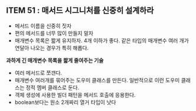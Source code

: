 ## ITEM 51 : 매서드 시그니처를 신중히 설계하라

- 메서드 이름을 신중히 짓자
- 편의 메서드를 너무 많이 만들지 말자
- 매개변수 목록은 짧게 유지하자. 4개 이하가 좋다. 같은 타입의 매개변수 여러 개가 연달아 나오는 경우가 특히 해롭다.

**과하게 긴 매개변수 목록을 짧게 줄여주는 기술**
- 여러 메서드로 쪼갠다.
- 매개변수 여러개를 묶어주는 도우미 클래스를 만든다. 일반적으로 이런 도우미 클래스는 정적 멤버 클래스로 둔다.
- 객체 생성에 사용한 빌더 패턴을 메서드 호출에 응용한다.
- boolean보다는 원소 2개짜리 열거 타입이 낫다